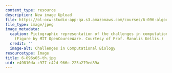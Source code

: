 ```yaml
---
content_type: resource
description: New image Upload
file: https://ol-ocw-studio-app-qa.s3.amazonaws.com/courses/6-096-algorithms-for-computational-biology-spring-2005/e49810dac977c42d966c225a279ed89a_6-096s05-th.jpg
file_type: image/jpeg
image_metadata:
  caption: Pictographic representation of the challenges in computational biology.
    (Figure by MIT OpenCourseWare. Courtesy of Prof. Manolis Kellis.)
  credit: ''
  image-alt: Challenges in Computational Biology
resourcetype: Image
title: 6-096s05-th.jpg
uid: e49810da-c977-c42d-966c-225a279ed89a
---
```

